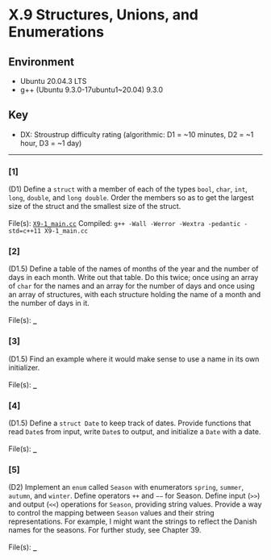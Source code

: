 # X.9 Structures, Unions, and Enumerations

## Environment
- Ubuntu 20.04.3 LTS
- g++ (Ubuntu 9.3.0-17ubuntu1~20.04) 9.3.0

## Key
- DX: Stroustrup difficulty rating (algorithmic: D1 = ~10 minutes, D2 = ~1 hour, D3 = ~1 day)

---

### \[1\]
(D1) Define a `struct` with a member of each of the types `bool`, `char`, `int`, `long`, `double`, and `long double`. Order the members so as to get the largest size of the struct and the smallest size of the struct.\
\
File(s): [`X9-1_main.cc`](./X9-1_main.cc)
Compiled: `g++ -Wall -Werror -Wextra -pedantic -std=c++11 X9-1_main.cc`

### \[2\]
(D1.5) Define a table of the names of months of the year and the number of days in each month. Write out that table. Do this twice; once using an array of `char` for the names and an array for the number of days and once using an array of structures, with each structure holding the name of a month and the number of days in it.\
\
File(s): [`_`](./)

### \[3\]
(D1.5) Find an example where it would make sense to use a name in its own initializer.\
\
File(s): [`_`](./)

### \[4\]
(D1.5) Define a `struct Date` to keep track of dates. Provide functions that read `Date`s from input, write `Date`s to output, and initialize a `Date` with a date.\
\
File(s): [`_`](./)

### \[5\]
(D2) Implement an `enum` called `Season` with enumerators `spring`, `summer`, `autumn`, and `winter`. Define operators `++` and `−−` for Season. Define input (`>>`) and output (`<<`) operations for `Season`, providing string values. Provide a way to control the mapping between `Season` values and their string representations. For example, I might want the strings to reflect the Danish names for the seasons. For further study, see Chapter 39.\
\
File(s): [`_`](./)
